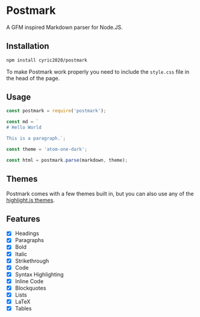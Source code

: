 # Postmark

A GFM inspired Markdown parser for Node.JS.

## Installation
```bash
npm install cyric2020/postmark
```

To make Postmark work properly you need to include the `style.css` file in the head of the page.

## Usage
```js
const postmark = require('postmark');

const md = `
# Hello World

This is a paragraph.`;

const theme = 'atom-one-dark';

const html = postmark.parse(markdown, theme);
```

## Themes

Postmark comes with a few themes built in, but you can also use any of the [highlight.js themes](https://highlightjs.org/demo/).

## Features

- [x] Headings
- [x] Paragraphs
- [x] Bold
- [x] Italic
- [x] Strikethrough
- [x] Code
- [x] Syntax Highlighting
- [x] Inline Code
- [x] Blockquotes
- [x] Lists
- [x] LaTeX
- [x] Tables
